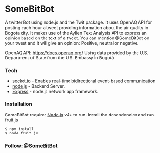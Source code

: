 # SomeBitBot
A twitter Bot using node.js and the Twit package.
It uses OpenAQ API for posting each hour a tweet providing information about the air quality in Bogota city. 
It makes use of the Aylien Text Analysis API to express an opinion based on the text of a tweet.
You can mention @SomeBitBot on your tweet and it will give an opinion: Positive, neutral or negative.


OpenAQ API: https://docs.openaq.org/ Using data provided by the U.S. Department of State from the U.S. Embassy in Bogotá.
 
### Tech

* [socket.io] - Enables real-time bidirectional event-based communication
* [node.js] - Backend Server.
* [Express] - node.js network app framework.

 
### Installation

SomeBitBot requires [Node.js](https://nodejs.org/) v4+ to run.
Install the dependencies and run fruit.js

```sh
$ npm install 
$ node fruit.js
``` 
 
 
### Follow: @SomeBitBot




[node.js]: <http://nodejs.org>
[Bootstrap]: <http://twitter.github.com/bootstrap/>
[jQuery]: <http://jquery.com>
[express]: <http://expressjs.com>
[socket.io]: <https://socket.io>
[request]: <https://github.com/request/request>
